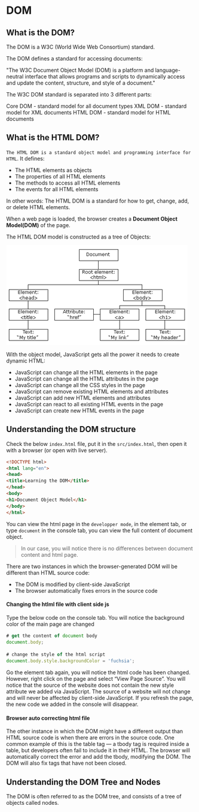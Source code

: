 # DOM



## What is the DOM?

The DOM is a W3C (World Wide Web Consortium) standard.

The DOM defines a standard for accessing documents:

"The W3C Document Object Model (DOM) is a platform and language-neutral interface that allows programs and scripts to dynamically access and update the content, structure, and style of a document."

The W3C DOM standard is separated into 3 different parts:

Core DOM - standard model for all document types
XML DOM - standard model for XML documents
HTML DOM - standard model for HTML documents


## What is the HTML DOM?

`The HTML DOM is a standard object model and programming interface for HTML`. It defines:

- The HTML elements as objects
- The properties of all HTML elements
- The methods to access all HTML elements
- The events for all HTML elements

In other words: The HTML DOM is a standard for how to get, change, add, or delete HTML elements.

When a web page is loaded, the browser creates a **Document Object Model(DOM)** of the page.

The HTML DOM model is constructed as a tree of Objects:

![The HTML DOM Tree of Objects](../../../images/json_dom.gif)

With the object model, JavaScript gets all the power it needs to create dynamic HTML:

- JavaScript can change all the HTML elements in the page
- JavaScript can change all the HTML attributes in the page
- JavaScript can change all the CSS styles in the page
- JavaScript can remove existing HTML elements and attributes
- JavaScript can add new HTML elements and attributes
- JavaScript can react to all existing HTML events in the page
- JavaScript can create new HTML events in the page

## Understanding the DOM structure

Check the below `index.html` file, put it in the `src/index.html`, then open it with a browser (or open with live server). 

```html
<!DOCTYPE html>
<html lang="en">
<head>
<title>Learning the DOM</title>
</head>
<body>
<h1>Document Object Model</h1>
</body>
</html>
```

You can view the html page in the `developper mode`, in the element tab, or type `document` in the console tab, you can view the full content of document object.

> In our case, you will notice there is no differences between document content and html page.

There are two instances in which the browser-generated DOM will be different than HTML source code:
   - The DOM is modified by client-side JavaScript
   - The browser automatically fixes errors in the source code

#### Changing the htlml file with client side js 

Type the below code on the console tab. You will notice the background color of the main page are changed

```js
# get the content of document body
document.body;

# change the style of the html script
document.body.style.backgroundColor = 'fuchsia';
```

Go the element tab again, you will notice the html code has been changed. However, 
right click on the page and select “View Page Source”. You will notice that the source 
of the website does not contain the new style attribute we added via JavaScript. The 
source of a website will not change and will never be affected by client-side JavaScript. 
If you refresh the page, the new code we added in the console will disappear.

#### Browser auto correcting html file

The other instance in which the DOM might have a different output than
HTML source code is when there are errors in the source code. One
common example of this is the table tag — a tbody tag is required
inside a table, but developers often fail to include it in their HTML. The
browser will automatically correct the error and add the tbody,
modifying the DOM. The DOM will also fix tags that have not been
closed.

## Understanding the DOM Tree and Nodes
          
The DOM is often referred to as the DOM tree, and consists of a tree of
objects called nodes.